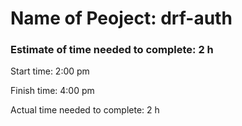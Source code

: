 # Name of Peoject: drf-auth


### Estimate of time needed to complete: 2 h



Start time: 2:00 pm

Finish time: 4:00 pm

Actual time needed to complete: 2 h


